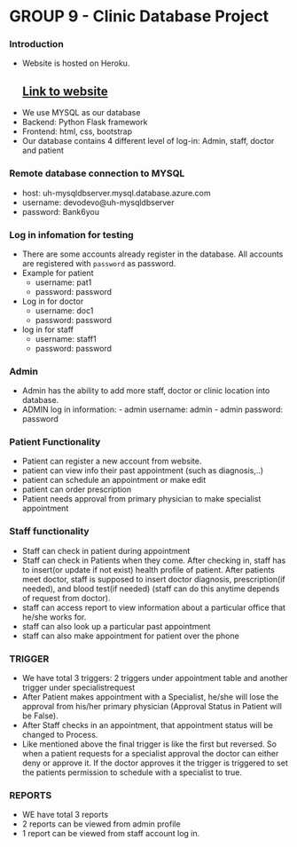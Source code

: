 # GROUP 9 - Clinic Database Project

### Introduction
- Website is hosted on Heroku. <h2>[Link to website](https://clinic-database.herokuapp.com/)</h2>
- We use MYSQL as our database 
- Backend: Python Flask framework
- Frontend: html, css, bootstrap
- Our database contains 4 different level of log-in: Admin, staff, doctor and patient

### Remote database connection to MYSQL   
- host: uh-mysqldbserver.mysql.database.azure.com
- username:  devodevo@uh-mysqldbserver
- password: Bank6you

### Log in infomation for testing
- There are some accounts already register in the database. All accounts are registered with `password` as password. 
- Example for patient 
    - username: pat1 
    - password: password 
- Log in for doctor 
    - username: doc1 
    - password: password
- log in for staff
    - username: staff1
    - password: password
    

### Admin
- Admin has the ability to add more staff, doctor or clinic location into database. 
- ADMIN log in information: 
        - admin username: admin
        - admin password: password

### Patient Functionality
- Patient can register a new account from website. 
- patient can view info their past appointment (such as diagnosis,..)
- patient  can schedule an appointment or make edit 
- patient can order prescription 
- Patient needs approval from primary physician to make specialist appointment 

### Staff functionality 
- Staff can check in patient during appointment
- Staff can check in Patients when they come. After checking in, staff has to insert(or update if not exist) health profile of patient. After patients meet doctor, staff is supposed to insert doctor diagnosis, prescription(if needed), and blood test(if needed) (staff can do this anytime depends of request from doctor). 
- staff can access report to view information about a particular office that he/she works for. 
- staff can also look up a particular past appointment
- staff can also make appointment for patient over the phone 

### TRIGGER
- We have total 3 triggers: 2 triggers under appointment table and another trigger under specialistrequest
- After Patient makes appointment with a Specialist, he/she will lose the approval from his/her primary physician (Approval Status in Patient will be False).
- After Staff checks in an appointment, that appointment status will be changed to Process.
- Like mentioned above the final trigger is like the first but reversed. So when a patient requests for a specialist approval the doctor can either deny or approve it. If the doctor approves it the trigger is triggered to set the patients permission to schedule with a specialist to true.

### REPORTS 
- WE have total 3 reports 
- 2 reports can be viewed from admin profile 
- 1 report can be viewed from staff account log in. 





